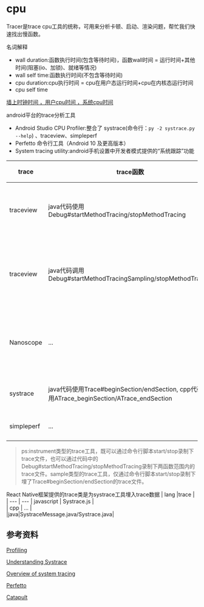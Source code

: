 # cpu

Tracer是trace cpu工具的统称，可用来分析卡顿、启动、渲染问题，帮忙我们快速找出慢函数。

名词解释

- wall duration:函数执行时间(包含等待时间)，函数wall时间 = 运行时间+其他时间(阻塞(io、加锁)、就绪等情况)
- wall self time:函数执行时间(不包含等待时间)
- cpu duration:cpu执行时间 = cpu在用户态运行时间+cpu在内核态运行时间
- cpu self time

[墙上时钟时间 ，用户cpu时间 ，系统cpu时间](https://www.cnblogs.com/vinozly/p/5078755.html)

android平台的trace分析工具
- Android Studio CPU Profiler:整合了 systrace(命令行：`py -2 systrace.py --help`) 、traceview、simpleperf
- Perfetto 命令行工具（Android 10 及更高版本）
- System tracing utility:android手机设置中开发者模式提供的“系统跟踪”功能

| trace | trace函数 |类型|图表类型|性能损耗
| --- | --- |--- | ---|---|
| traceview | java代码使用Debug#startMethodTracing/stopMethodTracing |instrument|Call Chart|基于android runtime函数调用的event，性能损耗大
| traceview | java代码调用Debug#startMethodTracingSampling/stopMethodTracing  |sample|Call Chart|traceview提供的sample类型采集trace，性能损耗比instrument小
Nanoscope| ... |instrument|Call Chart|在ArtMethod执行入口和执行结束位置增加埋点代码，性能损耗小
| systrace | java代码使用Trace#beginSection/endSection, cpp代码使用ATrace_beginSection/ATrace_endSection|sample|Call Chart|systrace 封装linux的ftrace，性能损耗小
| simpleperf |... |sample|Frame Chart|部分功能封装systrace |sample|利用 CPU 的性能监控单元（PMU）提供的硬件 perf 事件，性能损耗小

> ps:instrument类型的trace工具，既可以通过命令行脚本start/stop录制下trace文件，也可以通过代码中的Debug#startMethodTracing/stopMethodTracing录制下两函数范围内的trace文件。sample类型的trace工具，仅通过命令行脚本start/stop录制下埋了Trace#beginSection/endSection的trace文件。


React Native框架提供的trace类是为systrace工具埋入trace数据
| lang  |trace    |
| --- | --- 
|  javascript | Systrace.js |  
| cpp | ... |  
|java|SystraceMessage.java/Systrace.java|

## 参考资料
[Profiling](https://reactnative.dev/docs/profiling)

[Understanding Systrace](https://source.android.com/docs/core/tests/debug/systrace)

[Overview of system tracing](https://developer.android.com/topic/performance/tracing/)

[Perfetto](https://perfetto.dev/docs/)

[Catapult](https://chromium.googlesource.com/catapult/+/HEAD/README.md)

